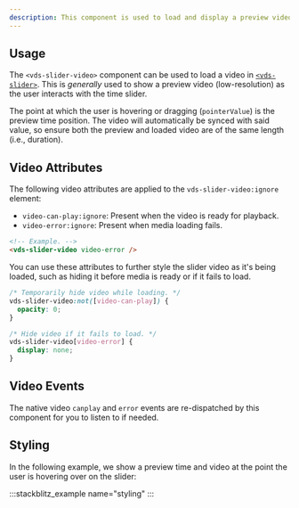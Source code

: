```yaml
---
description: This component is used to load and display a preview video over a slider.
---
```


## Usage

The `<vds-slider-video>` component can be used to load a video in [`<vds-slider>`](../slider/index.md).
This is _generally_ used to show a preview video (low-resolution) as the user interacts with the
time slider.

The point at which the user is hovering or dragging (`pointerValue`) is the preview time position.
The video will automatically be synced with said value, so ensure both the preview and loaded
video are of the same length (i.e., duration).

<slot name="usage" />

## Video Attributes

The following video attributes are applied to the `vds-slider-video:ignore` element:

- `video-can-play:ignore`: Present when the video is ready for playback.
- `video-error:ignore`: Present when media loading fails.

```html
<!-- Example. -->
<vds-slider-video video-error />
```

You can use these attributes to further style the slider video as it's being loaded, such as hiding
it before media is ready or if it fails to load.

```css
/* Temporarily hide video while loading. */
vds-slider-video:not([video-can-play]) {
  opacity: 0;
}

/* Hide video if it fails to load. */
vds-slider-video[video-error] {
  display: none;
}
```

## Video Events

The native video `canplay` and `error` events are re-dispatched by this component for you to
listen to if needed.

<slot name="video-events" />

## Styling

In the following example, we show a preview time and video at the point the user is hovering
over on the slider:

:::stackblitz_example name="styling"
:::
